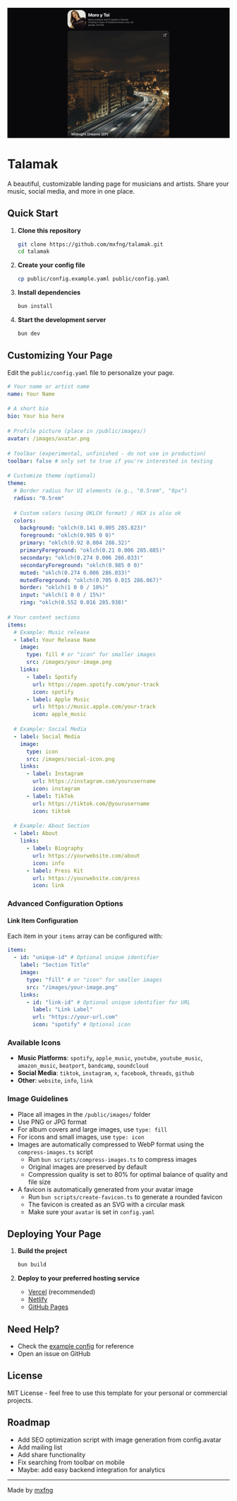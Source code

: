 ![Preview of Talamak landing page](public/preview.webp)

# Talamak

A beautiful, customizable landing page for musicians and artists. Share your music, social media, and more in one place.

## Quick Start

1. **Clone this repository**

   ```bash
   git clone https://github.com/mxfng/talamak.git
   cd talamak
   ```

2. **Create your config file**

   ```bash
   cp public/config.example.yaml public/config.yaml
   ```

3. **Install dependencies**

   ```bash
   bun install
   ```

4. **Start the development server**
   ```bash
   bun dev
   ```

## Customizing Your Page

Edit the `public/config.yaml` file to personalize your page.

```yaml
# Your name or artist name
name: Your Name

# A short bio
bio: Your bio here

# Profile picture (place in /public/images/)
avatar: /images/avatar.png

# Toolbar (experimental, unfinished - do not use in production)
toolbar: false # only set to true if you're interested in testing

# Customize theme (optional)
theme:
  # Border radius for UI elements (e.g., "0.5rem", "8px")
  radius: "0.5rem"

  # Custom colors (using OKLCH format) / HEX is also ok
  colors:
    background: "oklch(0.141 0.005 285.823)"
    foreground: "oklch(0.985 0 0)"
    primary: "oklch(0.92 0.004 286.32)"
    primaryForeground: "oklch(0.21 0.006 285.885)"
    secondary: "oklch(0.274 0.006 286.033)"
    secondaryForeground: "oklch(0.985 0 0)"
    muted: "oklch(0.274 0.006 286.033)"
    mutedForeground: "oklch(0.705 0.015 286.067)"
    border: "oklch(1 0 0 / 10%)"
    input: "oklch(1 0 0 / 15%)"
    ring: "oklch(0.552 0.016 285.938)"

# Your content sections
items:
  # Example: Music release
  - label: Your Release Name
    image:
      type: fill # or "icon" for smaller images
      src: /images/your-image.png
    links:
      - label: Spotify
        url: https://open.spotify.com/your-track
        icon: spotify
      - label: Apple Music
        url: https://music.apple.com/your-track
        icon: apple_music

  # Example: Social Media
  - label: Social Media
    image:
      type: icon
      src: /images/social-icon.png
    links:
      - label: Instagram
        url: https://instagram.com/yourusername
        icon: instagram
      - label: TikTok
        url: https://tiktok.com/@yourusername
        icon: tiktok

  # Example: About Section
  - label: About
    links:
      - label: Biography
        url: https://yourwebsite.com/about
        icon: info
      - label: Press Kit
        url: https://yourwebsite.com/press
        icon: link
```

### Advanced Configuration Options

#### Link Item Configuration

Each item in your `items` array can be configured with:

```yaml
items:
  - id: "unique-id" # Optional unique identifier
    label: "Section Title"
    image:
      type: "fill" # or "icon" for smaller images
      src: "/images/your-image.png"
    links:
      - id: "link-id" # Optional unique identifier for URL
        label: "Link Label"
        url: "https://your-url.com"
        icon: "spotify" # Optional icon
```

### Available Icons

- **Music Platforms**: `spotify`, `apple_music`, `youtube`, `youtube_music`, `amazon_music`, `beatport`, `bandcamp`, `soundcloud`
- **Social Media**: `tiktok`, `instagram`, `x`, `facebook`, `threads`, `github`
- **Other**: `website`, `info`, `link`

### Image Guidelines

- Place all images in the `/public/images/` folder
- Use PNG or JPG format
- For album covers and large images, use `type: fill`
- For icons and small images, use `type: icon`
- Images are automatically compressed to WebP format using the `compress-images.ts` script
  - Run `bun scripts/compress-images.ts` to compress images
  - Original images are preserved by default
  - Compression quality is set to 80% for optimal balance of quality and file size
- A favicon is automatically generated from your avatar image
  - Run `bun scripts/create-favicon.ts` to generate a rounded favicon
  - The favicon is created as an SVG with a circular mask
  - Make sure your `avatar` is set in `config.yaml`

## Deploying Your Page

1. **Build the project**

   ```bash
   bun build
   ```

2. **Deploy to your preferred hosting service**
   - [Vercel](https://vercel.com) (recommended)
   - [Netlify](https://netlify.com)
   - [GitHub Pages](https://pages.github.com)

## Need Help?

- Check the [example config](public/config.yaml) for reference
- Open an issue on GitHub

## License

MIT License - feel free to use this template for your personal or commercial projects.

## Roadmap

- Add SEO optimization script with image generation from config.avatar
- Add mailing list
- Add share functionality
- Fix searching from toolbar on mobile
- Maybe: add easy backend integration for analytics

---

Made by [mxfng](https://github.com/mxfng)
